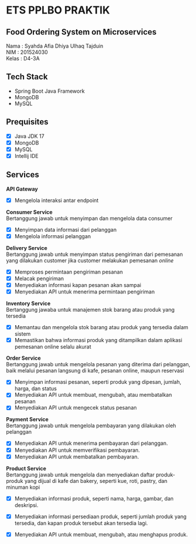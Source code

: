 # ETS PPLBO PRAKTIK

## Food Ordering System on Microservices
Nama  : Syahda Afia Dhiya Ulhaq Tajduin  
NIM    : 201524030  
Kelas : D4-3A  

## Tech Stack
- Spring Boot Java Framework
- MongoDB
- MySQL

## Prequisites
- [x] Java JDK 17  
- [x] MongoDB  
- [x] MySQL
- [x] Intellij IDE

## Services
**API Gateway**
- [x] Mengelola interaksi antar endpoint

**Consumer Service**  
Bertanggung jawab untuk menyimpan dan mengelola data consumer  
- [x] Menyimpan data informasi dari pelanggan  
- [x] Mengelola informasi pelanggan  

**Delivery Service**  
Bertanggung jawab untuk menyimpan status pengiriman dari pemesanan yang dilakukan customer jika customer melakukan pemesanan _online_   
- [x] Memproses permintaan pengiriman pesanan
- [x] Melacak pengiriman
- [x] Menyediakan informasi kapan pesanan akan sampai
- [x] Menyediakan API untuk menerima permintaan pengiriman

**Inventory Service**  
Bertanggung jawaba untuk manajemen stok barang atau produk yang tersedia  
- [x] Memantau dan mengelola stok barang atau produk yang tersedia dalam sistem  
- [x] Memastikan bahwa informasi produk yang ditampilkan dalam aplikasi pemesanan online selalu akurat

**Order Service**  
Bertanggung jawab untuk mengelola pesanan yang diterima dari pelanggan, baik melalui pesanan langsung di kafe, pesanan online, maupun reservasi  
- [x] Menyimpan informasi pesanan, seperti produk yang dipesan, jumlah, harga, dan status  
- [x] Menyediakan API untuk membuat, mengubah, atau membatalkan pesanan  
- [x] Menyediakan API untuk mengecek status pesanan  

**Payment Service**  
Bertanggung jawab untuk mengelola pembayaran yang dilakukan oleh pelanggan  
- [x] Menyediakan API untuk menerima pembayaran dari pelanggan.
- [x] Menyediakan API untuk memverifikasi pembayaran.
- [x] Menyediakan API untuk membatalkan pembayaran.

**Product Service**  
Bertanggung jawab untuk mengelola dan menyediakan daftar produk-produk yang dijual di kafe dan bakery, seperti kue, roti, pastry, dan minuman kopi  
- [x] Menyediakan informasi produk, seperti nama, harga, gambar, dan deskripsi.
- [x] Menyediakan informasi persediaan produk, seperti jumlah produk yang tersedia, dan kapan produk tersebut akan tersedia lagi.
- [x] Menyediakan API untuk membuat, mengubah, atau menghapus produk.

